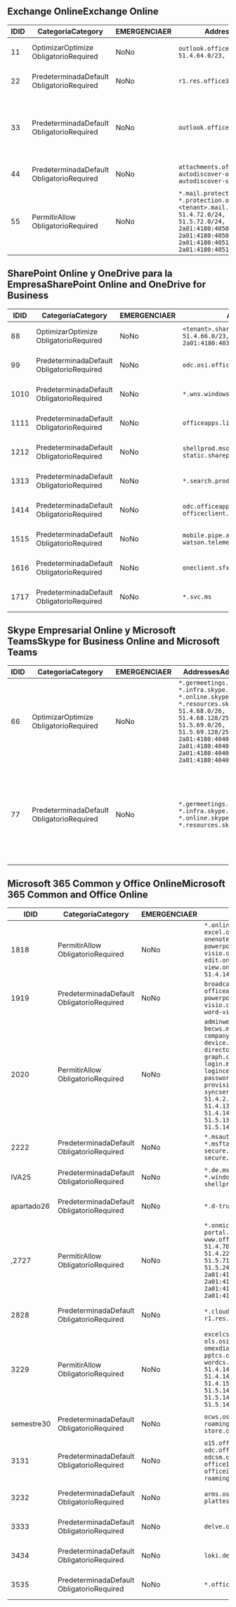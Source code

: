 <!--THIS FILE IS AUTOMATICALLY GENERATED. MANUAL CHANGES WILL BE OVERWRITTEN.-->
<!--Please contact the Office 365 Endpoints team with any questions.-->
<!--Germany endpoints version 2020032700-->
<!--File generated 2020-06-20 14:00:22.1096-->

## <a name="exchange-online"></a><span data-ttu-id="40e79-101">Exchange Online</span><span class="sxs-lookup"><span data-stu-id="40e79-101">Exchange Online</span></span>

<span data-ttu-id="40e79-102">ID</span><span class="sxs-lookup"><span data-stu-id="40e79-102">ID</span></span> | <span data-ttu-id="40e79-103">Categoría</span><span class="sxs-lookup"><span data-stu-id="40e79-103">Category</span></span> | <span data-ttu-id="40e79-104">EMERGENCIA</span><span class="sxs-lookup"><span data-stu-id="40e79-104">ER</span></span> | <span data-ttu-id="40e79-105">Addresses</span><span class="sxs-lookup"><span data-stu-id="40e79-105">Addresses</span></span> | <span data-ttu-id="40e79-106">Puertos</span><span class="sxs-lookup"><span data-stu-id="40e79-106">Ports</span></span>
-- | -------------------- | -- | ------------------------------------------------------------------------------------------------------------------------------------------------------------------------------------------------------------------------------------------------------------ | -------------------------------
<span data-ttu-id="40e79-107">1</span><span class="sxs-lookup"><span data-stu-id="40e79-107">1</span></span> | <span data-ttu-id="40e79-108">Optimizar</span><span class="sxs-lookup"><span data-stu-id="40e79-108">Optimize</span></span><BR><span data-ttu-id="40e79-109">Obligatorio</span><span class="sxs-lookup"><span data-stu-id="40e79-109">Required</span></span> | <span data-ttu-id="40e79-110">No</span><span class="sxs-lookup"><span data-stu-id="40e79-110">No</span></span> | `outlook.office.de`<BR>`51.4.64.0/23, 51.5.64.0/23` | <span data-ttu-id="40e79-111">**TCP:** 443, 80</span><span class="sxs-lookup"><span data-stu-id="40e79-111">**TCP:** 443, 80</span></span>
<span data-ttu-id="40e79-112">2</span><span class="sxs-lookup"><span data-stu-id="40e79-112">2</span></span> | <span data-ttu-id="40e79-113">Predeterminada</span><span class="sxs-lookup"><span data-stu-id="40e79-113">Default</span></span><BR><span data-ttu-id="40e79-114">Obligatorio</span><span class="sxs-lookup"><span data-stu-id="40e79-114">Required</span></span> | <span data-ttu-id="40e79-115">No</span><span class="sxs-lookup"><span data-stu-id="40e79-115">No</span></span> | `r1.res.office365.com` | <span data-ttu-id="40e79-116">**TCP:** 443, 80</span><span class="sxs-lookup"><span data-stu-id="40e79-116">**TCP:** 443, 80</span></span>
<span data-ttu-id="40e79-117">3</span><span class="sxs-lookup"><span data-stu-id="40e79-117">3</span></span> | <span data-ttu-id="40e79-118">Predeterminada</span><span class="sxs-lookup"><span data-stu-id="40e79-118">Default</span></span><BR><span data-ttu-id="40e79-119">Obligatorio</span><span class="sxs-lookup"><span data-stu-id="40e79-119">Required</span></span> | <span data-ttu-id="40e79-120">No</span><span class="sxs-lookup"><span data-stu-id="40e79-120">No</span></span> | `outlook.office.de` | <span data-ttu-id="40e79-121">**TCP:** 143, 25, 587, 993, 995</span><span class="sxs-lookup"><span data-stu-id="40e79-121">**TCP:** 143, 25, 587, 993, 995</span></span>
<span data-ttu-id="40e79-122">4</span><span class="sxs-lookup"><span data-stu-id="40e79-122">4</span></span> | <span data-ttu-id="40e79-123">Predeterminada</span><span class="sxs-lookup"><span data-stu-id="40e79-123">Default</span></span><BR><span data-ttu-id="40e79-124">Obligatorio</span><span class="sxs-lookup"><span data-stu-id="40e79-124">Required</span></span> | <span data-ttu-id="40e79-125">No</span><span class="sxs-lookup"><span data-stu-id="40e79-125">No</span></span> | `attachments.office365-net.de, autodiscover-outlook.office.de, autodiscover-s.outlook.de` | <span data-ttu-id="40e79-126">**TCP:** 443, 80</span><span class="sxs-lookup"><span data-stu-id="40e79-126">**TCP:** 443, 80</span></span>
<span data-ttu-id="40e79-127">5</span><span class="sxs-lookup"><span data-stu-id="40e79-127">5</span></span> | <span data-ttu-id="40e79-128">Permitir</span><span class="sxs-lookup"><span data-stu-id="40e79-128">Allow</span></span><BR><span data-ttu-id="40e79-129">Obligatorio</span><span class="sxs-lookup"><span data-stu-id="40e79-129">Required</span></span> | <span data-ttu-id="40e79-130">No</span><span class="sxs-lookup"><span data-stu-id="40e79-130">No</span></span> | `*.mail.protection.outlook.de, *.protection.outlook.de, <tenant>.mail.protection.outlook.de`<BR>`51.4.72.0/24, 51.4.80.0/27, 51.5.72.0/24, 51.5.80.0/27, 2a01:4180:4050:400::/64, 2a01:4180:4050:800::/64, 2a01:4180:4051:400::/64, 2a01:4180:4051:800::/64` | <span data-ttu-id="40e79-131">**TCP:** 25, 443</span><span class="sxs-lookup"><span data-stu-id="40e79-131">**TCP:** 25, 443</span></span>

## <a name="sharepoint-online-and-onedrive-for-business"></a><span data-ttu-id="40e79-132">SharePoint Online y OneDrive para la Empresa</span><span class="sxs-lookup"><span data-stu-id="40e79-132">SharePoint Online and OneDrive for Business</span></span>

<span data-ttu-id="40e79-133">ID</span><span class="sxs-lookup"><span data-stu-id="40e79-133">ID</span></span> | <span data-ttu-id="40e79-134">Categoría</span><span class="sxs-lookup"><span data-stu-id="40e79-134">Category</span></span> | <span data-ttu-id="40e79-135">EMERGENCIA</span><span class="sxs-lookup"><span data-stu-id="40e79-135">ER</span></span> | <span data-ttu-id="40e79-136">Addresses</span><span class="sxs-lookup"><span data-stu-id="40e79-136">Addresses</span></span> | <span data-ttu-id="40e79-137">Puertos</span><span class="sxs-lookup"><span data-stu-id="40e79-137">Ports</span></span>
-- | -------------------- | -- | ------------------------------------------------------------------------------ | ----------------
<span data-ttu-id="40e79-138">8</span><span class="sxs-lookup"><span data-stu-id="40e79-138">8</span></span> | <span data-ttu-id="40e79-139">Optimizar</span><span class="sxs-lookup"><span data-stu-id="40e79-139">Optimize</span></span><BR><span data-ttu-id="40e79-140">Obligatorio</span><span class="sxs-lookup"><span data-stu-id="40e79-140">Required</span></span> | <span data-ttu-id="40e79-141">No</span><span class="sxs-lookup"><span data-stu-id="40e79-141">No</span></span> | `<tenant>.sharepoint.de`<BR>`51.4.66.0/23, 51.5.66.0/23, 2a01:4180:4030::/44` | <span data-ttu-id="40e79-142">**TCP:** 443, 80</span><span class="sxs-lookup"><span data-stu-id="40e79-142">**TCP:** 443, 80</span></span>
<span data-ttu-id="40e79-143">9</span><span class="sxs-lookup"><span data-stu-id="40e79-143">9</span></span> | <span data-ttu-id="40e79-144">Predeterminada</span><span class="sxs-lookup"><span data-stu-id="40e79-144">Default</span></span><BR><span data-ttu-id="40e79-145">Obligatorio</span><span class="sxs-lookup"><span data-stu-id="40e79-145">Required</span></span> | <span data-ttu-id="40e79-146">No</span><span class="sxs-lookup"><span data-stu-id="40e79-146">No</span></span> | `odc.osi.office.de` | <span data-ttu-id="40e79-147">**TCP:** 443, 80</span><span class="sxs-lookup"><span data-stu-id="40e79-147">**TCP:** 443, 80</span></span>
<span data-ttu-id="40e79-148">10</span><span class="sxs-lookup"><span data-stu-id="40e79-148">10</span></span> | <span data-ttu-id="40e79-149">Predeterminada</span><span class="sxs-lookup"><span data-stu-id="40e79-149">Default</span></span><BR><span data-ttu-id="40e79-150">Obligatorio</span><span class="sxs-lookup"><span data-stu-id="40e79-150">Required</span></span> | <span data-ttu-id="40e79-151">No</span><span class="sxs-lookup"><span data-stu-id="40e79-151">No</span></span> | `*.wns.windows.com` | <span data-ttu-id="40e79-152">**TCP:** 443, 80</span><span class="sxs-lookup"><span data-stu-id="40e79-152">**TCP:** 443, 80</span></span>
<span data-ttu-id="40e79-153">11</span><span class="sxs-lookup"><span data-stu-id="40e79-153">11</span></span> | <span data-ttu-id="40e79-154">Predeterminada</span><span class="sxs-lookup"><span data-stu-id="40e79-154">Default</span></span><BR><span data-ttu-id="40e79-155">Obligatorio</span><span class="sxs-lookup"><span data-stu-id="40e79-155">Required</span></span> | <span data-ttu-id="40e79-156">No</span><span class="sxs-lookup"><span data-stu-id="40e79-156">No</span></span> | `officeapps.live.com` | <span data-ttu-id="40e79-157">**TCP:** 443, 80</span><span class="sxs-lookup"><span data-stu-id="40e79-157">**TCP:** 443, 80</span></span>
<span data-ttu-id="40e79-158">12</span><span class="sxs-lookup"><span data-stu-id="40e79-158">12</span></span> | <span data-ttu-id="40e79-159">Predeterminada</span><span class="sxs-lookup"><span data-stu-id="40e79-159">Default</span></span><BR><span data-ttu-id="40e79-160">Obligatorio</span><span class="sxs-lookup"><span data-stu-id="40e79-160">Required</span></span> | <span data-ttu-id="40e79-161">No</span><span class="sxs-lookup"><span data-stu-id="40e79-161">No</span></span> | `shellprod.msocdn.de, spoprod-a.akamaihd.net, static.sharepointonline.com` | <span data-ttu-id="40e79-162">**TCP:** 443, 80</span><span class="sxs-lookup"><span data-stu-id="40e79-162">**TCP:** 443, 80</span></span>
<span data-ttu-id="40e79-163">13</span><span class="sxs-lookup"><span data-stu-id="40e79-163">13</span></span> | <span data-ttu-id="40e79-164">Predeterminada</span><span class="sxs-lookup"><span data-stu-id="40e79-164">Default</span></span><BR><span data-ttu-id="40e79-165">Obligatorio</span><span class="sxs-lookup"><span data-stu-id="40e79-165">Required</span></span> | <span data-ttu-id="40e79-166">No</span><span class="sxs-lookup"><span data-stu-id="40e79-166">No</span></span> | `*.search.production.de.azuretrafficmanager.de` | <span data-ttu-id="40e79-167">**TCP:** 443</span><span class="sxs-lookup"><span data-stu-id="40e79-167">**TCP:** 443</span></span>
<span data-ttu-id="40e79-168">14</span><span class="sxs-lookup"><span data-stu-id="40e79-168">14</span></span> | <span data-ttu-id="40e79-169">Predeterminada</span><span class="sxs-lookup"><span data-stu-id="40e79-169">Default</span></span><BR><span data-ttu-id="40e79-170">Obligatorio</span><span class="sxs-lookup"><span data-stu-id="40e79-170">Required</span></span> | <span data-ttu-id="40e79-171">No</span><span class="sxs-lookup"><span data-stu-id="40e79-171">No</span></span> | `odc.officeapps.live.com, officeclient.microsoft.com` | <span data-ttu-id="40e79-172">**TCP:** 443, 80</span><span class="sxs-lookup"><span data-stu-id="40e79-172">**TCP:** 443, 80</span></span>
<span data-ttu-id="40e79-173">15</span><span class="sxs-lookup"><span data-stu-id="40e79-173">15</span></span> | <span data-ttu-id="40e79-174">Predeterminada</span><span class="sxs-lookup"><span data-stu-id="40e79-174">Default</span></span><BR><span data-ttu-id="40e79-175">Obligatorio</span><span class="sxs-lookup"><span data-stu-id="40e79-175">Required</span></span> | <span data-ttu-id="40e79-176">No</span><span class="sxs-lookup"><span data-stu-id="40e79-176">No</span></span> | `mobile.pipe.aria.microsoft.com, ssw.live.com, watson.telemetry.microsoft.com` | <span data-ttu-id="40e79-177">**TCP:** 443, 80</span><span class="sxs-lookup"><span data-stu-id="40e79-177">**TCP:** 443, 80</span></span>
<span data-ttu-id="40e79-178">16</span><span class="sxs-lookup"><span data-stu-id="40e79-178">16</span></span> | <span data-ttu-id="40e79-179">Predeterminada</span><span class="sxs-lookup"><span data-stu-id="40e79-179">Default</span></span><BR><span data-ttu-id="40e79-180">Obligatorio</span><span class="sxs-lookup"><span data-stu-id="40e79-180">Required</span></span> | <span data-ttu-id="40e79-181">No</span><span class="sxs-lookup"><span data-stu-id="40e79-181">No</span></span> | `oneclient.sfx.ms` | <span data-ttu-id="40e79-182">**TCP:** 443, 80</span><span class="sxs-lookup"><span data-stu-id="40e79-182">**TCP:** 443, 80</span></span>
<span data-ttu-id="40e79-183">17</span><span class="sxs-lookup"><span data-stu-id="40e79-183">17</span></span> | <span data-ttu-id="40e79-184">Predeterminada</span><span class="sxs-lookup"><span data-stu-id="40e79-184">Default</span></span><BR><span data-ttu-id="40e79-185">Obligatorio</span><span class="sxs-lookup"><span data-stu-id="40e79-185">Required</span></span> | <span data-ttu-id="40e79-186">No</span><span class="sxs-lookup"><span data-stu-id="40e79-186">No</span></span> | `*.svc.ms` | <span data-ttu-id="40e79-187">**TCP:** 443, 80</span><span class="sxs-lookup"><span data-stu-id="40e79-187">**TCP:** 443, 80</span></span>

## <a name="skype-for-business-online-and-microsoft-teams"></a><span data-ttu-id="40e79-188">Skype Empresarial Online y Microsoft Teams</span><span class="sxs-lookup"><span data-stu-id="40e79-188">Skype for Business Online and Microsoft Teams</span></span>

<span data-ttu-id="40e79-189">ID</span><span class="sxs-lookup"><span data-stu-id="40e79-189">ID</span></span> | <span data-ttu-id="40e79-190">Categoría</span><span class="sxs-lookup"><span data-stu-id="40e79-190">Category</span></span> | <span data-ttu-id="40e79-191">EMERGENCIA</span><span class="sxs-lookup"><span data-stu-id="40e79-191">ER</span></span> | <span data-ttu-id="40e79-192">Addresses</span><span class="sxs-lookup"><span data-stu-id="40e79-192">Addresses</span></span> | <span data-ttu-id="40e79-193">Puertos</span><span class="sxs-lookup"><span data-stu-id="40e79-193">Ports</span></span>
-- | -------------------- | -- | ----------------------------------------------------------------------------------------------------------------------------------------------------------------------------------------------------------------------------------------------- | --------------------------------------------------
<span data-ttu-id="40e79-194">6</span><span class="sxs-lookup"><span data-stu-id="40e79-194">6</span></span> | <span data-ttu-id="40e79-195">Optimizar</span><span class="sxs-lookup"><span data-stu-id="40e79-195">Optimize</span></span><BR><span data-ttu-id="40e79-196">Obligatorio</span><span class="sxs-lookup"><span data-stu-id="40e79-196">Required</span></span> | <span data-ttu-id="40e79-197">No</span><span class="sxs-lookup"><span data-stu-id="40e79-197">No</span></span> | `*.germeetings.skype.de, *.infra.skype.de, *.online.skype.de, *.resources.skype.de`<BR>`51.4.68.0/26, 51.4.68.128/25, 51.5.69.0/26, 51.5.69.128/25, 2a01:4180:4040:1::/64, 2a01:4180:4040:2::/64, 2a01:4180:4040:7::/64, 2a01:4180:4040:8::/64` | <span data-ttu-id="40e79-198">**TCP:** 443, 80</span><span class="sxs-lookup"><span data-stu-id="40e79-198">**TCP:** 443, 80</span></span><BR><span data-ttu-id="40e79-199">**UDP:** 3478</span><span class="sxs-lookup"><span data-stu-id="40e79-199">**UDP:** 3478</span></span>
<span data-ttu-id="40e79-200">7</span><span class="sxs-lookup"><span data-stu-id="40e79-200">7</span></span> | <span data-ttu-id="40e79-201">Predeterminada</span><span class="sxs-lookup"><span data-stu-id="40e79-201">Default</span></span><BR><span data-ttu-id="40e79-202">Obligatorio</span><span class="sxs-lookup"><span data-stu-id="40e79-202">Required</span></span> | <span data-ttu-id="40e79-203">No</span><span class="sxs-lookup"><span data-stu-id="40e79-203">No</span></span> | `*.germeetings.skype.de, *.infra.skype.de, *.online.skype.de, *.resources.skype.de` | <span data-ttu-id="40e79-204">**TCP:** 5061, 50000-59999</span><span class="sxs-lookup"><span data-stu-id="40e79-204">**TCP:** 5061, 50000-59999</span></span><BR><span data-ttu-id="40e79-205">**UDP:** 50000-59999</span><span class="sxs-lookup"><span data-stu-id="40e79-205">**UDP:** 50000-59999</span></span>

## <a name="microsoft-365-common-and-office-online"></a><span data-ttu-id="40e79-206">Microsoft 365 Common y Office Online</span><span class="sxs-lookup"><span data-stu-id="40e79-206">Microsoft 365 Common and Office Online</span></span>

<span data-ttu-id="40e79-207">ID</span><span class="sxs-lookup"><span data-stu-id="40e79-207">ID</span></span> | <span data-ttu-id="40e79-208">Categoría</span><span class="sxs-lookup"><span data-stu-id="40e79-208">Category</span></span> | <span data-ttu-id="40e79-209">EMERGENCIA</span><span class="sxs-lookup"><span data-stu-id="40e79-209">ER</span></span> | <span data-ttu-id="40e79-210">Addresses</span><span class="sxs-lookup"><span data-stu-id="40e79-210">Addresses</span></span> | <span data-ttu-id="40e79-211">Puertos</span><span class="sxs-lookup"><span data-stu-id="40e79-211">Ports</span></span>
-- | ------------------- | -- | -------------------------------------------------------------------------------------------------------------------------------------------------------------------------------------------------------------------------------------------------------------------------------------------------------------------------------------------------------------------------------------------------------------------------------------------------------------------------------------------------------------------------------------------------------------------------------------------------------------------------- | ----------------
<span data-ttu-id="40e79-212">18</span><span class="sxs-lookup"><span data-stu-id="40e79-212">18</span></span> | <span data-ttu-id="40e79-213">Permitir</span><span class="sxs-lookup"><span data-stu-id="40e79-213">Allow</span></span><BR><span data-ttu-id="40e79-214">Obligatorio</span><span class="sxs-lookup"><span data-stu-id="40e79-214">Required</span></span> | <span data-ttu-id="40e79-215">No</span><span class="sxs-lookup"><span data-stu-id="40e79-215">No</span></span> | `*.online.office.de, broadcast.online.office.de, excel.online.office.de, onenote.online.office.de, powerpoint.online.office.de, visio.online.office.de, word-edit.online.office.de, word-view.online.office.de`<BR>`51.4.144.200/32, 51.5.149.3/32, 51.18.16.0/23` | <span data-ttu-id="40e79-216">**TCP:** 443</span><span class="sxs-lookup"><span data-stu-id="40e79-216">**TCP:** 443</span></span>
<span data-ttu-id="40e79-217">19</span><span class="sxs-lookup"><span data-stu-id="40e79-217">19</span></span> | <span data-ttu-id="40e79-218">Predeterminada</span><span class="sxs-lookup"><span data-stu-id="40e79-218">Default</span></span><BR><span data-ttu-id="40e79-219">Obligatorio</span><span class="sxs-lookup"><span data-stu-id="40e79-219">Required</span></span> | <span data-ttu-id="40e79-220">No</span><span class="sxs-lookup"><span data-stu-id="40e79-220">No</span></span> | `broadcast.cdn.office.de, excel.cdn.office.de, officeapps.cdn.office.de, onenote.cdn.office.de, powerpoint.cdn.office.de, view.cdn.office.de, visio.cdn.office.de, word-edit.cdn.office.de, word-view.cdn.office.de` | <span data-ttu-id="40e79-221">**TCP:** 443</span><span class="sxs-lookup"><span data-stu-id="40e79-221">**TCP:** 443</span></span>
<span data-ttu-id="40e79-222">20</span><span class="sxs-lookup"><span data-stu-id="40e79-222">20</span></span> | <span data-ttu-id="40e79-223">Permitir</span><span class="sxs-lookup"><span data-stu-id="40e79-223">Allow</span></span><BR><span data-ttu-id="40e79-224">Obligatorio</span><span class="sxs-lookup"><span data-stu-id="40e79-224">Required</span></span> | <span data-ttu-id="40e79-225">No</span><span class="sxs-lookup"><span data-stu-id="40e79-225">No</span></span> | `adminwebservice.microsoftonline.de, becws.microsoftonline.de, companymanager.microsoftonline.de, device.login.microsoftonline.de, directoryprovisioning.cloudapi.de, graph.cloudapi.de, graph.microsoft.de, login.microsoftonline.de, logincert.microsoftonline.de, pas.cloudapi.de, passwordreset.activedirectory.microsoftazure.de, provisioningapi.microsoftonline.de, syncservice.microsoftonline.de`<BR>`51.4.2.10/32, 51.4.71.61/32, 51.4.136.38/31, 51.4.136.40/31, 51.4.136.42/32, 51.4.146.38/32, 51.4.146.206/32, 51.5.16.7/32, 51.5.71.22/32, 51.5.136.32/30, 51.5.136.36/32, 51.5.145.29/32, 51.5.145.122/32` | <span data-ttu-id="40e79-226">**TCP:** 443, 80</span><span class="sxs-lookup"><span data-stu-id="40e79-226">**TCP:** 443, 80</span></span>
<span data-ttu-id="40e79-227">22</span><span class="sxs-lookup"><span data-stu-id="40e79-227">22</span></span> | <span data-ttu-id="40e79-228">Predeterminada</span><span class="sxs-lookup"><span data-stu-id="40e79-228">Default</span></span><BR><span data-ttu-id="40e79-229">Obligatorio</span><span class="sxs-lookup"><span data-stu-id="40e79-229">Required</span></span> | <span data-ttu-id="40e79-230">No</span><span class="sxs-lookup"><span data-stu-id="40e79-230">No</span></span> | `*.msauth.net, *.msauthimages.de, *.msftauth.net, *.msftauthimages.de, secure.aadcdn.microsoftonline-p.com, secure.aadcdn.microsoftonline-p.de` | <span data-ttu-id="40e79-231">**TCP:** 443, 80</span><span class="sxs-lookup"><span data-stu-id="40e79-231">**TCP:** 443, 80</span></span>
<span data-ttu-id="40e79-232">IVA</span><span class="sxs-lookup"><span data-stu-id="40e79-232">25</span></span> | <span data-ttu-id="40e79-233">Predeterminada</span><span class="sxs-lookup"><span data-stu-id="40e79-233">Default</span></span><BR><span data-ttu-id="40e79-234">Obligatorio</span><span class="sxs-lookup"><span data-stu-id="40e79-234">Required</span></span> | <span data-ttu-id="40e79-235">No</span><span class="sxs-lookup"><span data-stu-id="40e79-235">No</span></span> | `*.de.msods.nsatc.net, *.office.de.akadns.net, *.windows.de.nsatc.net, officehome.msocdn.de, shellprod.msocdn.com` | <span data-ttu-id="40e79-236">**TCP:** 443, 80</span><span class="sxs-lookup"><span data-stu-id="40e79-236">**TCP:** 443, 80</span></span>
<span data-ttu-id="40e79-237">apartado</span><span class="sxs-lookup"><span data-stu-id="40e79-237">26</span></span> | <span data-ttu-id="40e79-238">Predeterminada</span><span class="sxs-lookup"><span data-stu-id="40e79-238">Default</span></span><BR><span data-ttu-id="40e79-239">Obligatorio</span><span class="sxs-lookup"><span data-stu-id="40e79-239">Required</span></span> | <span data-ttu-id="40e79-240">No</span><span class="sxs-lookup"><span data-stu-id="40e79-240">No</span></span> | `*.d-trust.net` | <span data-ttu-id="40e79-241">**TCP:** 443, 80</span><span class="sxs-lookup"><span data-stu-id="40e79-241">**TCP:** 443, 80</span></span>
<span data-ttu-id="40e79-242">,27</span><span class="sxs-lookup"><span data-stu-id="40e79-242">27</span></span> | <span data-ttu-id="40e79-243">Permitir</span><span class="sxs-lookup"><span data-stu-id="40e79-243">Allow</span></span><BR><span data-ttu-id="40e79-244">Obligatorio</span><span class="sxs-lookup"><span data-stu-id="40e79-244">Required</span></span> | <span data-ttu-id="40e79-245">No</span><span class="sxs-lookup"><span data-stu-id="40e79-245">No</span></span> | `*.onmicrosoft.de, *.osi.office.de, office.de, portal.office.de, webshell.suite.office.de, www.office.de`<BR>`51.4.70.0/24, 51.4.71.0/24, 51.4.226.115/32, 51.4.227.178/32, 51.4.230.178/32, 51.5.70.0/24, 51.5.71.0/24, 51.5.147.48/32, 51.5.242.163/32, 51.5.245.67/32, 2a01:4180:2001::2/128, 2a01:4180:2001::92/128, 2a01:4180:2001::234/128, 2a01:4180:2001::3b8/128, 2a01:4180:2401::5/128, 2a01:4180:2401::11f/128, 2a01:4180:2401::33b/128, 2a01:4180:2401::55b/128` | <span data-ttu-id="40e79-246">**TCP:** 443, 80</span><span class="sxs-lookup"><span data-stu-id="40e79-246">**TCP:** 443, 80</span></span>
<span data-ttu-id="40e79-247">28</span><span class="sxs-lookup"><span data-stu-id="40e79-247">28</span></span> | <span data-ttu-id="40e79-248">Predeterminada</span><span class="sxs-lookup"><span data-stu-id="40e79-248">Default</span></span><BR><span data-ttu-id="40e79-249">Obligatorio</span><span class="sxs-lookup"><span data-stu-id="40e79-249">Required</span></span> | <span data-ttu-id="40e79-250">No</span><span class="sxs-lookup"><span data-stu-id="40e79-250">No</span></span> | `*.cloudfront.net, prod.msocdn.de, r1.res.office365.com, shellprod.msocdn.de` | <span data-ttu-id="40e79-251">**TCP:** 443, 80</span><span class="sxs-lookup"><span data-stu-id="40e79-251">**TCP:** 443, 80</span></span>
<span data-ttu-id="40e79-252">32</span><span class="sxs-lookup"><span data-stu-id="40e79-252">29</span></span> | <span data-ttu-id="40e79-253">Permitir</span><span class="sxs-lookup"><span data-stu-id="40e79-253">Allow</span></span><BR><span data-ttu-id="40e79-254">Obligatorio</span><span class="sxs-lookup"><span data-stu-id="40e79-254">Required</span></span> | <span data-ttu-id="40e79-255">No</span><span class="sxs-lookup"><span data-stu-id="40e79-255">No</span></span> | `excelcs.osi.office.de, excelps.osi.office.de, ols.osi.office.de, omexdiagnostics.osi.office.de, pptcs.osi.office.de, pptps.osi.office.de, wordcs.osi.office.de, wordps.osi.office.de`<BR>`51.4.144.41/32, 51.4.144.174/32, 51.4.145.38/32, 51.4.147.81/32, 51.4.147.233/32, 51.4.148.12/32, 51.4.150.145/32, 51.5.147.242/32, 51.5.149.100/32, 51.5.149.119/32, 51.5.149.123/32, 51.5.149.180/32, 51.5.149.186/32, 51.18.0.0/21` | <span data-ttu-id="40e79-256">**TCP:** 443, 80</span><span class="sxs-lookup"><span data-stu-id="40e79-256">**TCP:** 443, 80</span></span>
<span data-ttu-id="40e79-257">semestre</span><span class="sxs-lookup"><span data-stu-id="40e79-257">30</span></span> | <span data-ttu-id="40e79-258">Predeterminada</span><span class="sxs-lookup"><span data-stu-id="40e79-258">Default</span></span><BR><span data-ttu-id="40e79-259">Obligatorio</span><span class="sxs-lookup"><span data-stu-id="40e79-259">Required</span></span> | <span data-ttu-id="40e79-260">No</span><span class="sxs-lookup"><span data-stu-id="40e79-260">No</span></span> | `ocws.osi.office.de, odc.osi.office.de, roaming.osi.office.de, sharepoint.de, store.office.de` | <span data-ttu-id="40e79-261">**TCP:** 443, 80</span><span class="sxs-lookup"><span data-stu-id="40e79-261">**TCP:** 443, 80</span></span>
<span data-ttu-id="40e79-262">31</span><span class="sxs-lookup"><span data-stu-id="40e79-262">31</span></span> | <span data-ttu-id="40e79-263">Predeterminada</span><span class="sxs-lookup"><span data-stu-id="40e79-263">Default</span></span><BR><span data-ttu-id="40e79-264">Obligatorio</span><span class="sxs-lookup"><span data-stu-id="40e79-264">Required</span></span> | <span data-ttu-id="40e79-265">No</span><span class="sxs-lookup"><span data-stu-id="40e79-265">No</span></span> | `o15.officeredir.microsoft.com, odc.officeapps.live.com, odcsm.officeapps.live.com, office.microsoft.com, office15client.microsoft.com, officeimg.vo.msecnd.net, roaming.officeapps.live.com` | <span data-ttu-id="40e79-266">**TCP:** 443, 80</span><span class="sxs-lookup"><span data-stu-id="40e79-266">**TCP:** 443, 80</span></span>
<span data-ttu-id="40e79-267">32</span><span class="sxs-lookup"><span data-stu-id="40e79-267">32</span></span> | <span data-ttu-id="40e79-268">Predeterminada</span><span class="sxs-lookup"><span data-stu-id="40e79-268">Default</span></span><BR><span data-ttu-id="40e79-269">Obligatorio</span><span class="sxs-lookup"><span data-stu-id="40e79-269">Required</span></span> | <span data-ttu-id="40e79-270">No</span><span class="sxs-lookup"><span data-stu-id="40e79-270">No</span></span> | `arms.osi.office.de, manage.osi.office.de, plattest.osi.office.de` | <span data-ttu-id="40e79-271">**TCP:** 443, 80</span><span class="sxs-lookup"><span data-stu-id="40e79-271">**TCP:** 443, 80</span></span>
<span data-ttu-id="40e79-272">33</span><span class="sxs-lookup"><span data-stu-id="40e79-272">33</span></span> | <span data-ttu-id="40e79-273">Predeterminada</span><span class="sxs-lookup"><span data-stu-id="40e79-273">Default</span></span><BR><span data-ttu-id="40e79-274">Obligatorio</span><span class="sxs-lookup"><span data-stu-id="40e79-274">Required</span></span> | <span data-ttu-id="40e79-275">No</span><span class="sxs-lookup"><span data-stu-id="40e79-275">No</span></span> | `delve.office.de, res.delve.office.com` | <span data-ttu-id="40e79-276">**TCP:** 443</span><span class="sxs-lookup"><span data-stu-id="40e79-276">**TCP:** 443</span></span>
<span data-ttu-id="40e79-277">34</span><span class="sxs-lookup"><span data-stu-id="40e79-277">34</span></span> | <span data-ttu-id="40e79-278">Predeterminada</span><span class="sxs-lookup"><span data-stu-id="40e79-278">Default</span></span><BR><span data-ttu-id="40e79-279">Obligatorio</span><span class="sxs-lookup"><span data-stu-id="40e79-279">Required</span></span> | <span data-ttu-id="40e79-280">No</span><span class="sxs-lookup"><span data-stu-id="40e79-280">No</span></span> | `loki.delve.office.de, lpcres.delve.office.com` | <span data-ttu-id="40e79-281">**TCP:** 443</span><span class="sxs-lookup"><span data-stu-id="40e79-281">**TCP:** 443</span></span>
<span data-ttu-id="40e79-282">35</span><span class="sxs-lookup"><span data-stu-id="40e79-282">35</span></span> | <span data-ttu-id="40e79-283">Predeterminada</span><span class="sxs-lookup"><span data-stu-id="40e79-283">Default</span></span><BR><span data-ttu-id="40e79-284">Obligatorio</span><span class="sxs-lookup"><span data-stu-id="40e79-284">Required</span></span> | <span data-ttu-id="40e79-285">No</span><span class="sxs-lookup"><span data-stu-id="40e79-285">No</span></span> | `*.office.de` | <span data-ttu-id="40e79-286">**TCP:** 443, 80</span><span class="sxs-lookup"><span data-stu-id="40e79-286">**TCP:** 443, 80</span></span>
